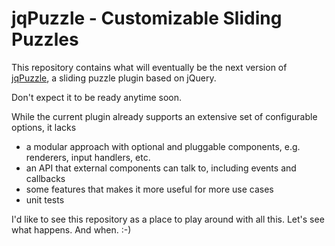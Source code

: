 jqPuzzle - Customizable Sliding Puzzles
=======================================

This repository contains what will eventually be the next version of [jqPuzzle](http://www.2meter3.de/jqPuzzle/), a sliding puzzle plugin based on jQuery.

Don't expect it to be ready anytime soon.

While the current plugin already supports an extensive set of configurable options, it lacks
- a modular approach with optional and pluggable components, e.g. renderers, input handlers, etc.
- an API that external components can talk to, including events and callbacks
- some features that makes it more useful for more use cases
- unit tests

I'd like to see this repository as a place to play around with all this. Let's see what happens. And when. :-)
